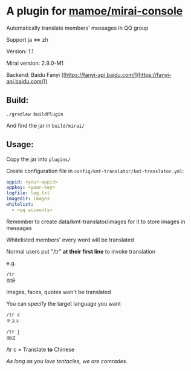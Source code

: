 # A plugin for [mamoe/mirai-console](https://github.com/mamoe/mirai-console)

Automatically translate members' messages in QQ group

Support ja <=> zh



Version: 1.1

Mirai version: 2.9.0-M1

Backend: Baidu Fanyi ([https://fanyi-api.baidu.com/](https://fanyi-api.baidu.com/))



## Build:

`./gradlew buildPlugin`

And find the jar in `build/mirai/`



## Usage:

Copy the jar into `plugins/`

Create configuration file in `config/kmt-translator/kmt-translator.yml`:

```yaml
appid: <your-appid>
appkey: <your-key>
logfile: log.txt
imagedir: images
whitelist: 
  - <qq accounts>
```

Remember to create data/kmt-translator/images for it to store images in messages


Whitelisted members' every word will be translated

Normal users put "/tr" **at their first line** to invoke translation

e.g.

```
/tr
你好
```

Images,  faces, quotes won't be translated



You can specify the target language you want

```
/tr c
テスト

/tr j
测试
```

/tr c = Translate **to** Chinese





*As long as you love tentacles, we are comrades.*

